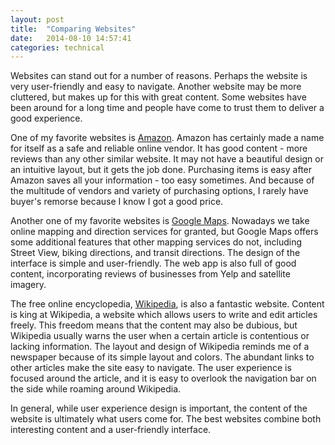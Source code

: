 ```yaml
---
layout: post
title:  "Comparing Websites"
date:   2014-08-10 14:57:41
categories: technical
---
```

Websites can stand out for a number of reasons. Perhaps the website is very user-friendly and easy to navigate. Another website may be more cluttered, but makes up for this with great content. Some websites have been around for a long time and people have come to trust them to deliver a good experience.

One of my favorite websites is [Amazon][amazon]. Amazon has certainly made a name for itself as a safe and reliable online vendor. It has good content - more reviews than any other similar website. It may not have a beautiful design or an intuitive layout, but it gets the job done. Purchasing items is easy after Amazon saves all your information - too easy sometimes. And because of the multitude of vendors and variety of purchasing options, I rarely have buyer's remorse because I know I got a good price.

Another one of my favorite websites is [Google Maps][google-maps]. Nowadays we take online mapping and direction services for granted, but Google Maps offers some additional features that other mapping services do not, including Street View, biking directions, and transit directions. The design of the interface is simple and user-friendly. The web app is also full of good content, incorporating reviews of businesses from Yelp and satellite imagery.

The free online encyclopedia, [Wikipedia][wikipedia], is also a fantastic website. Content is king at Wikipedia, a website which allows users to write and edit articles freely. This freedom means that the content may also be dubious, but Wikipedia usually warns the user when a certain article is contentious or lacking information. The layout and design of Wikipedia reminds me of a newspaper because of its simple layout and colors. The abundant links to other articles make the site easy to navigate. The user experience is focused around the article, and it is easy to overlook the navigation bar on the side while roaming around Wikipedia.

In general, while user experience design is important, the content of the website is ultimately what users come for. The best websites combine both interesting content and a user-friendly interface.

[amazon]: http://www.amazon.com
[google-maps]: https://www.google.com/maps
[wikipedia]: http://www.wikipedia.org